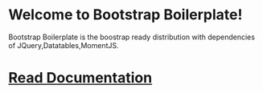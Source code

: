 # Welcome to Bootstrap Boilerplate!

Bootstrap Boilerplate is the boostrap ready distribution with dependencies of JQuery,Datatables,MomentJS.

# [Read Documentation](https://sumit-bootstrap-boilerplate.readthedocs.io/en/latest/#welcome-to-bootstrap-boilerplate)
